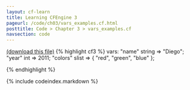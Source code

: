 ```yaml
---
layout: cf-learn
title: Learning CFEngine 3
pageurl: /code/ch03/vars_examples.cf.html
posttitle: Code > Chapter 3 > vars_examples.cf
navsection: code
---
```


[(download this file)](/src/ch03/vars_examples.cf)
{% highlight cf3 %}
vars:
  "name"   string => "Diego";
  "year"   int    => 2011;
  "colors" slist  => { "red", "green", "blue" };

{% endhighlight %}

{% include codeindex.markdown %}
